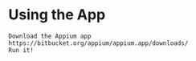 # Using the App

    Download the Appium app https://bitbucket.org/appium/appium.app/downloads/
    Run it!
